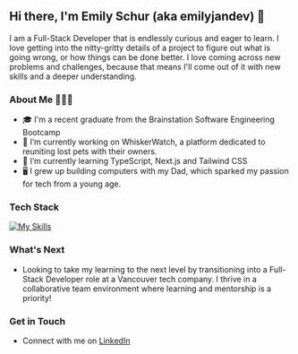 ## Hi there, I'm Emily Schur (aka emilyjandev) 👋
I am a Full-Stack Developer that is endlessly curious and eager to learn. I love getting into the nitty-gritty details of a project to figure out what is going wrong, or how things can be done better. I love coming across new problems and challenges, because that means I'll come out of it with new skills and a deeper understanding.

### About Me 💁🏻‍♀️
- 🎓 I'm a recent graduate from the Brainstation Software Engineering Bootcamp
- 🔭 I’m currently working on WhiskerWatch, a platform dedicated to reuniting lost pets with their owners.
- 🌱 I’m currently learning TypeScript, Next.js and Tailwind CSS
- 🖥️ I grew up building computers with my Dad, which sparked my passion for tech from a young age.

### Tech Stack 
[![My Skills](https://skillicons.dev/icons?i=html,css,sass,js,ts,react,nextjs,nodejs,npm,express,mysql,postman,vite,vscode,git,github,gcp,firebase)](https://skillicons.dev)

### What's Next
- Looking to take my learning to the next level by transitioning into a Full-Stack Developer role at a Vancouver tech company. I thrive in a collaborative team environment where learning and mentorship is a priority!

### Get in Touch
- Connect with me on [LinkedIn](https://www.linkedin.com/in/emilyjschur/)
